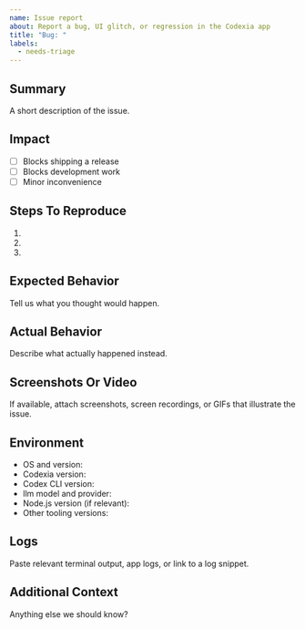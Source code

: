 ```yaml
---
name: Issue report
about: Report a bug, UI glitch, or regression in the Codexia app
title: "Bug: "
labels:
  - needs-triage
---
```


## Summary
A short description of the issue.

## Impact
- [ ] Blocks shipping a release
- [ ] Blocks development work
- [ ] Minor inconvenience

## Steps To Reproduce
1. 
2. 
3. 

## Expected Behavior
Tell us what you thought would happen.

## Actual Behavior
Describe what actually happened instead.

## Screenshots Or Video
If available, attach screenshots, screen recordings, or GIFs that illustrate the issue.

## Environment
- OS and version:
- Codexia version:
- Codex CLI version:
- llm model and provider: 
- Node.js version (if relevant):
- Other tooling versions:

## Logs
Paste relevant terminal output, app logs, or link to a log snippet.

## Additional Context
Anything else we should know?
